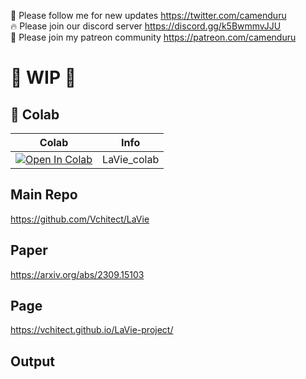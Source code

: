 🐣 Please follow me for new updates https://twitter.com/camenduru <br />
🔥 Please join our discord server https://discord.gg/k5BwmmvJJU <br />
🥳 Please join my patreon community https://patreon.com/camenduru <br />

# 🚦 WIP 🚦

## 🦒 Colab

| Colab | Info
| --- | --- |
[![Open In Colab](https://colab.research.google.com/assets/colab-badge.svg)](https://colab.research.google.com/github/camenduru/LaVie-colab/blob/main/LaVie_colab.ipynb) | LaVie_colab

## Main Repo
https://github.com/Vchitect/LaVie

## Paper
https://arxiv.org/abs/2309.15103

## Page
https://vchitect.github.io/LaVie-project/

## Output

